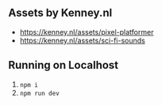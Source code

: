 ## Assets by Kenney.nl
* https://kenney.nl/assets/pixel-platformer
* https://kenney.nl/assets/sci-fi-sounds

## Running on Localhost
1) `npm i`
2) `npm run dev`